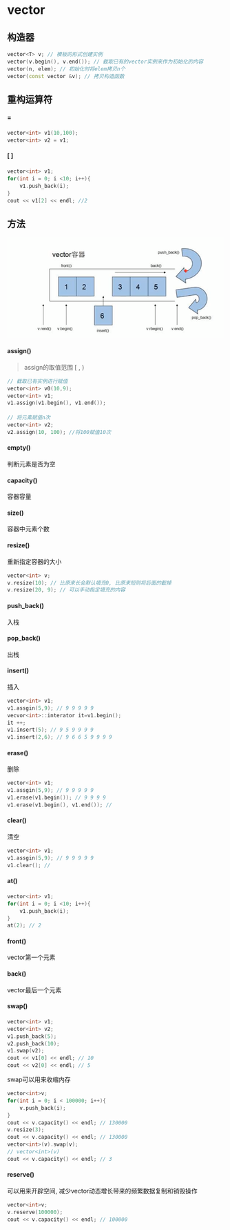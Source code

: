 # vector

## 构造器

```c++
vector<T> v; // 模板的形式创建实例
vector(v.begin(), v.end()); // 截取已有的vector实例来作为初始化的内容
vector(n, elem); // 初始化时将elem拷贝n个
vector(const vector &v); // 拷贝构造函数
```

## 重构运算符

#### =

```c++
vector<int> v1(10,100);
vector<int> v2 = v1;
```

#### [ ]

```c++
vector<int> v1;
for(int i = 0; i <10; i++){
    v1.push_back(i);
}
cout << v1[2] << endl; //2
```

## 方法

![image-20201003202714582](image-20201003202714582.png)

#### assign()

> assign的取值范围 [ , )

```c++
// 截取已有实例进行赋值
vector<int> v0(10,9);
vector<int> v1;
v1.assign(v1.begin(), v1.end());

// 将元素赋值n次
vector<int> v2;
v2.assign(10, 100); //将100赋值10次
```

#### empty()

判断元素是否为空

#### capacity()

容器容量

#### size()

容器中元素个数

#### resize()

重新指定容器的大小

```c++
vector<int> v;
v.resize(10); // 比原来长会默认填充0, 比原来短则将后面的截掉
v.resize(20, 9); // 可以手动指定填充的内容
```

#### push_back()

入栈

#### pop_back()

出栈

#### insert()

插入

````c++
vector<int> v1;
v1.assgin(5,9); // 9 9 9 9 9
vecvor<int>::interator it=v1.begin();
it ++;
v1.insert(5); // 9 5 9 9 9 9
v1.insert(2,6); // 9 6 6 5 9 9 9 9
````

#### erase()

删除

```c++
vector<int> v1;
v1.assgin(5,9); // 9 9 9 9 9
v1.erase(v1.begin()); // 9 9 9 9
v1.erase(v1.begin(), v1.end()); //
```

#### clear()

清空

```c++
vector<int> v1;
v1.assgin(5,9); // 9 9 9 9 9
v1.clear(); //
```

#### at()

```c++
vector<int> v1;
for(int i = 0; i <10; i++){
    v1.push_back(i);
}
at(2); // 2
```

#### front()

vector第一个元素

#### back()

vector最后一个元素

#### swap()

```c++
vector<int> v1;
vector<int> v2;
v1.push_back(5);
v2.push_back(10);
v1.swap(v2);
cout << v1[0] << endl; // 10
cout << v2[0] << endl; // 5
```

swap可以用来收缩内存

```c++
vector<int>v;
for(int i = 0; i < 100000; i++){
    v.push_back(i);
}
cout << v.capacity() << endl; // 130000
v.resize(3); 
cout << v.capacity() << endl; // 130000
vector<int>(v).swap(v);
// vector<int>(v)
cout << v.capacity() << endl; // 3
```

#### reserve()

可以用来开辟空间, 减少vector动态增长带来的频繁数据复制和销毁操作

```c++
vector<int>v;
v.reserve(100000);
cout << v.capacity() << endl; // 100000
```